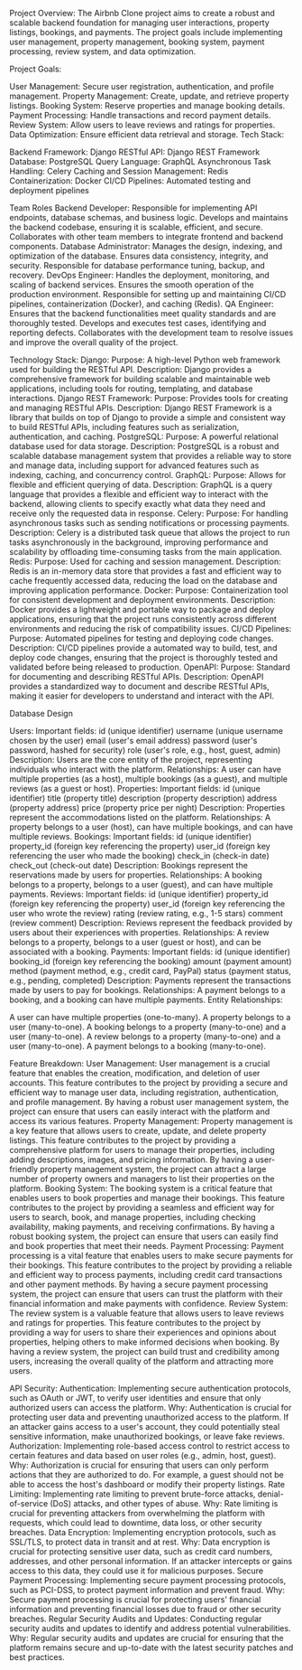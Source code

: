 Project Overview: The Airbnb Clone project aims to create a robust and scalable backend foundation for managing user interactions, property listings, bookings, and payments. The project goals include implementing user management, property management, booking system, payment processing, review system, and data optimization.

Project Goals:

User Management: Secure user registration, authentication, and profile management.
Property Management: Create, update, and retrieve property listings.
Booking System: Reserve properties and manage booking details.
Payment Processing: Handle transactions and record payment details.
Review System: Allow users to leave reviews and ratings for properties.
Data Optimization: Ensure efficient data retrieval and storage.
Tech Stack:

Backend Framework: Django
RESTful API: Django REST Framework
Database: PostgreSQL
Query Language: GraphQL
Asynchronous Task Handling: Celery
Caching and Session Management: Redis
Containerization: Docker
CI/CD Pipelines: Automated testing and deployment pipelines

Team Roles
Backend Developer:
Responsible for implementing API endpoints, database schemas, and business logic.
Develops and maintains the backend codebase, ensuring it is scalable, efficient, and secure.
Collaborates with other team members to integrate frontend and backend components.
Database Administrator:
Manages the design, indexing, and optimization of the database.
Ensures data consistency, integrity, and security.
Responsible for database performance tuning, backup, and recovery.
DevOps Engineer:
Handles the deployment, monitoring, and scaling of backend services.
Ensures the smooth operation of the production environment.
Responsible for setting up and maintaining CI/CD pipelines, containerization (Docker), and caching (Redis).
QA Engineer:
Ensures that the backend functionalities meet quality standards and are thoroughly tested.
Develops and executes test cases, identifying and reporting defects.
Collaborates with the development team to resolve issues and improve the overall quality of the project.


Technology Stack:
Django:
Purpose: A high-level Python web framework used for building the RESTful API.
Description: Django provides a comprehensive framework for building scalable and maintainable web applications, including tools for routing, templating, and database interactions.
Django REST Framework:
Purpose: Provides tools for creating and managing RESTful APIs.
Description: Django REST Framework is a library that builds on top of Django to provide a simple and consistent way to build RESTful APIs, including features such as serialization, authentication, and caching.
PostgreSQL:
Purpose: A powerful relational database used for data storage.
Description: PostgreSQL is a robust and scalable database management system that provides a reliable way to store and manage data, including support for advanced features such as indexing, caching, and concurrency control.
GraphQL:
Purpose: Allows for flexible and efficient querying of data.
Description: GraphQL is a query language that provides a flexible and efficient way to interact with the backend, allowing clients to specify exactly what data they need and receive only the requested data in response.
Celery:
Purpose: For handling asynchronous tasks such as sending notifications or processing payments.
Description: Celery is a distributed task queue that allows the project to run tasks asynchronously in the background, improving performance and scalability by offloading time-consuming tasks from the main application.
Redis:
Purpose: Used for caching and session management.
Description: Redis is an in-memory data store that provides a fast and efficient way to cache frequently accessed data, reducing the load on the database and improving application performance.
Docker:
Purpose: Containerization tool for consistent development and deployment environments.
Description: Docker provides a lightweight and portable way to package and deploy applications, ensuring that the project runs consistently across different environments and reducing the risk of compatibility issues.
CI/CD Pipelines:
Purpose: Automated pipelines for testing and deploying code changes.
Description: CI/CD pipelines provide a automated way to build, test, and deploy code changes, ensuring that the project is thoroughly tested and validated before being released to production.
OpenAPI:
Purpose: Standard for documenting and describing RESTful APIs.
Description: OpenAPI provides a standardized way to document and describe RESTful APIs, making it easier for developers to understand and interact with the API.

Database Design

Users:
Important fields:
id (unique identifier)
username (unique username chosen by the user)
email (user's email address)
password (user's password, hashed for security)
role (user's role, e.g., host, guest, admin)
Description: Users are the core entity of the project, representing individuals who interact with the platform.
Relationships: A user can have multiple properties (as a host), multiple bookings (as a guest), and multiple reviews (as a guest or host).
Properties:
Important fields:
id (unique identifier)
title (property title)
description (property description)
address (property address)
price (property price per night)
Description: Properties represent the accommodations listed on the platform.
Relationships: A property belongs to a user (host), can have multiple bookings, and can have multiple reviews.
Bookings:
Important fields:
id (unique identifier)
property_id (foreign key referencing the property)
user_id (foreign key referencing the user who made the booking)
check_in (check-in date)
check_out (check-out date)
Description: Bookings represent the reservations made by users for properties.
Relationships: A booking belongs to a property, belongs to a user (guest), and can have multiple payments.
Reviews:
Important fields:
id (unique identifier)
property_id (foreign key referencing the property)
user_id (foreign key referencing the user who wrote the review)
rating (review rating, e.g., 1-5 stars)
comment (review comment)
Description: Reviews represent the feedback provided by users about their experiences with properties.
Relationships: A review belongs to a property, belongs to a user (guest or host), and can be associated with a booking.
Payments:
Important fields:
id (unique identifier)
booking_id (foreign key referencing the booking)
amount (payment amount)
method (payment method, e.g., credit card, PayPal)
status (payment status, e.g., pending, completed)
Description: Payments represent the transactions made by users to pay for bookings.
Relationships: A payment belongs to a booking, and a booking can have multiple payments.
Entity Relationships:

A user can have multiple properties (one-to-many).
A property belongs to a user (many-to-one).
A booking belongs to a property (many-to-one) and a user (many-to-one).
A review belongs to a property (many-to-one) and a user (many-to-one).
A payment belongs to a booking (many-to-one).


Feature Breakdown:
User Management: User management is a crucial feature that enables the creation, modification, and deletion of user accounts. This feature contributes to the project by providing a secure and efficient way to manage user data, including registration, authentication, and profile management. By having a robust user management system, the project can ensure that users can easily interact with the platform and access its various features.
Property Management: Property management is a key feature that allows users to create, update, and delete property listings. This feature contributes to the project by providing a comprehensive platform for users to manage their properties, including adding descriptions, images, and pricing information. By having a user-friendly property management system, the project can attract a large number of property owners and managers to list their properties on the platform.
Booking System: The booking system is a critical feature that enables users to book properties and manage their bookings. This feature contributes to the project by providing a seamless and efficient way for users to search, book, and manage properties, including checking availability, making payments, and receiving confirmations. By having a robust booking system, the project can ensure that users can easily find and book properties that meet their needs.
Payment Processing: Payment processing is a vital feature that enables users to make secure payments for their bookings. This feature contributes to the project by providing a reliable and efficient way to process payments, including credit card transactions and other payment methods. By having a secure payment processing system, the project can ensure that users can trust the platform with their financial information and make payments with confidence.
Review System: The review system is a valuable feature that allows users to leave reviews and ratings for properties. This feature contributes to the project by providing a way for users to share their experiences and opinions about properties, helping others to make informed decisions when booking. By having a review system, the project can build trust and credibility among users, increasing the overall quality of the platform and attracting more users.

API Security:
Authentication:
Implementing secure authentication protocols, such as OAuth or JWT, to verify user identities and ensure that only authorized users can access the platform.
Why: Authentication is crucial for protecting user data and preventing unauthorized access to the platform. If an attacker gains access to a user's account, they could potentially steal sensitive information, make unauthorized bookings, or leave fake reviews.
Authorization:
Implementing role-based access control to restrict access to certain features and data based on user roles (e.g., admin, host, guest).
Why: Authorization is crucial for ensuring that users can only perform actions that they are authorized to do. For example, a guest should not be able to access the host's dashboard or modify their property listings.
Rate Limiting:
Implementing rate limiting to prevent brute-force attacks, denial-of-service (DoS) attacks, and other types of abuse.
Why: Rate limiting is crucial for preventing attackers from overwhelming the platform with requests, which could lead to downtime, data loss, or other security breaches.
Data Encryption:
Implementing encryption protocols, such as SSL/TLS, to protect data in transit and at rest.
Why: Data encryption is crucial for protecting sensitive user data, such as credit card numbers, addresses, and other personal information. If an attacker intercepts or gains access to this data, they could use it for malicious purposes.
Secure Payment Processing:
Implementing secure payment processing protocols, such as PCI-DSS, to protect payment information and prevent fraud.
Why: Secure payment processing is crucial for protecting users' financial information and preventing financial losses due to fraud or other security breaches.
Regular Security Audits and Updates:
Conducting regular security audits and updates to identify and address potential vulnerabilities.
Why: Regular security audits and updates are crucial for ensuring that the platform remains secure and up-to-date with the latest security patches and best practices.